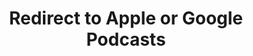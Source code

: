 ---
title: Redirect to Apple or Google Podcasts
redirect_from:
- /078r/
- /zadnja/
redirect_to: https://pod.fo/e/154784
---